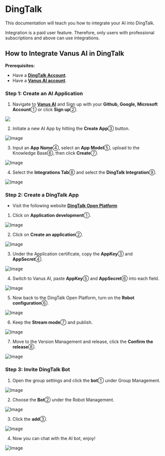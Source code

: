 # DingTalk

This documentation will teach you how to integrate your AI into DingTalk.

Integration is a paid user feature. Therefore, only users with professional subscriptions and above can use integrations.

## How to Integrate Vanus AI in DingTalk

**Prerequisites:**

- Have a [**DingTalk Account**](https://dingtalk.com).
- Have a [**Vanus AI account**](https://ai.vanus.ai).


### Step 1: Create an AI Application

1. Navigate to [**Vanus AI**](https://ai.vanus.ai) and Sign up with your **Github, Google, Microsoft Account**① or click **Sign up**②.  

![](images/image_step_1_1-2.webp)  

2. Initiate a new AI App by hitting the **Create App**③ button.  

![Image](images/image_step_1_3.webp)  

3. Input an **App Name**④, select an **App Model**⑤, upload to the Knowledge Base⑥, then click **Create**⑦.

![Image](images/image_step_1_4-7.webp)

4. Select the **Integrations Tab**⑧ and select the **DingTalk Integration**⑨.

![Image](images/image_step_1_8-9.webp)


### Step 2: Create a DingTalk App

- Visit the following website [**DingTalk Open Platform**](https://open-dev.dingtalk.com) 
1. Click on **Application development**①.

![Image](images/image_step_2_1.webp)

2. Click on **Create an application**②.

![Image](images/image_step_2_2.webp)

3. Under the Application certificate, copy the **AppKey**③ and **AppSecret**④.

![Image](images/image_step_2_3-4.webp)

4. Switch to Vanus AI, paste **AppKey**⑤ and **AppSecret**⑥ into each field.

![Image](images/image_step_2_5.webp)

5. Now back to the DingTalk Open Platform, turn on the **Robot configuration**⑥.

![Image](images/image_step_2_6.webp)


6. Keep the **Stream mode**⑦ and publish.

![Image](images/image_step_2_7.webp)


7. Move to the Version Management and release, click the **Confirm the release**⑧.

![Image](images/image_step_2_8.webp)


### Step 3: Invite DingTalk Bot

1.  Open the group settings and click the **bot**① under Group Management.

![Image](images/image_step_3_1.webp)


2. Choose the **Bot**② under the Robot Management.

![Image](images/image_step_3_2.webp)


3. Click the **add**③.

![Image](images/image_step_3_3.webp)


4. Now you can chat with the AI bot, enjoy!

![Image](images/image_step_3_4.webp)
